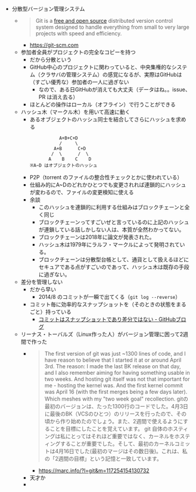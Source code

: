 - 分散型バージョン管理システム
	- > Git is a [free and open source](https://git-scm.com/about/free-and-open-source) distributed version control system designed to handle everything from small to very large projects with speed and efficiency.
		- https://git-scm.com
	- 参加者全員がプロジェクトの完全なコピーを持つ
		- だから分散という
		- GitHub中心のプロジェクトに関わっていると、中央集権的なシステム（クラサバの管理システム）の感覚になるが、実際はGitHubは（すごい優秀な）参加者の一人に過ぎない
			- なので、ある日GitHubが消えても大丈夫（データはね。。issue、PR は消え去る）
		- ほとんどの操作はローカル（オフライン）で行うことができる
	- ハッシュ木（マークル木）を用いて高速に動く
		- あるオブジェクトのハッシュ同士を結合してさらにハッシュを求める
		  ```
		             A+B+C+D
		             /     \
		           A+B      C+D
		          /  \      /  \
		         A    B    C    D
		  ※A~D はオブジェクトのハッシュ
		  ```
		- P2P（torrent のファイルの整合性チェックとかに使われている）
		- 仕組み的にA~Dのどれかひとつでも変更されれば連鎖的にハッシュが変わるので、ファイルの変更検知に使える
		- 余談
			- このハッシュを連鎖的に利用する仕組みはブロックチェーンと全く同じ
			- ブロックチェーンってすごいぜと言っているのに上記のハッシュが連鎖している話しかしない人は、本質が全然わかってない。
			- ブロックチェーンは2018年に論文が発表された。
			- ハッシュ木は1979年にラルフ・マークルによって発明されている。
			- ブロックチェーンは分散型台帳として、通貨として扱えるほどにセキュアである点がすごいのであって、ハッシュ木は既存の手段に過ぎない。
	- 差分を管理しない
		- だから早い
			- 2014/8 のコミットが一瞬で出てくる（`git log --reverse`）
		- コミット毎に効率的なスナップショットを（そのときの状態をまるごと）持っている
			- [コミットはスナップショットであり差分ではない - GitHubブログ](https://github.blog/jp/2021-01-06-commits-are-snapshots-not-diffs/)
	- リーナス・トーバルズ（Linux作った人）がバージョン管理に困って2週間で作った
		- > The first version of git was just ~1300 lines of code, and I have reason 
		  to believe that I started it at or around April 3rd. The reason: I made 
		  the last BK release on that day, and I also remember aiming for having 
		  something usable in two weeks.
		  And hosting git itself was not that important for me - hosting the kernel 
		  was. And the first kernel commit was April 16 (with the first merges being 
		  a few days later). Which meshes with my "two week goal" recollection.
		  gitの最初のバージョンは、たった1300行のコードでした。4月3日に最後のBK（VCSのひとつ）のリリースを行ったので、その頃から作り始めたのでしょう。また、2週間で使えるようにすることを目標にしたことを覚えています。
		  git 自体のホスティングは私にとってはそれほど重要ではなく、カーネルをホスティングすることが重要でした。そして、最初のカーネルコミットは4月16日でした(最初のマージはその数日後)。これは、私の「2週間の目標」という記憶と一致しています。
			- https://marc.info/?l=git&m=117254154130732
		- 天才か
		-